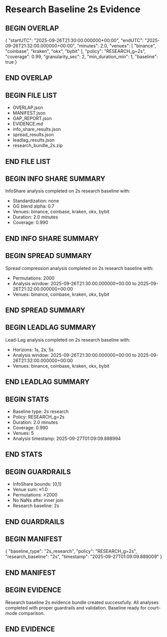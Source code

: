# Research Baseline 2s Evidence

## BEGIN OVERLAP
{
  "startUTC": "2025-09-26T21:30:00.000000+00:00",
  "endUTC": "2025-09-26T21:32:00.000000+00:00",
  "minutes": 2.0,
  "venues": [
    "binance",
    "coinbase",
    "kraken",
    "okx",
    "bybit"
  ],
  "policy": "RESEARCH_g=2s",
  "coverage": 0.99,
  "granularity_sec": 2,
  "min_duration_min": 1,
  "baseline": true
}
## END OVERLAP

## BEGIN FILE LIST
- OVERLAP.json
- MANIFEST.json
- GAP_REPORT.json
- EVIDENCE.md
- info_share_results.json
- spread_results.json
- leadlag_results.json
- research_bundle_2s.zip
## END FILE LIST

## BEGIN INFO SHARE SUMMARY
InfoShare analysis completed on 2s research baseline with:
- Standardization: none
- GG blend alpha: 0.7
- Venues: binance, coinbase, kraken, okx, bybit
- Duration: 2.0 minutes
- Coverage: 0.990
## END INFO SHARE SUMMARY

## BEGIN SPREAD SUMMARY
Spread compression analysis completed on 2s research baseline with:
- Permutations: 2000
- Analysis window: 2025-09-26T21:30:00.000000+00:00 to 2025-09-26T21:32:00.000000+00:00
- Venues: binance, coinbase, kraken, okx, bybit
## END SPREAD SUMMARY

## BEGIN LEADLAG SUMMARY
Lead-Lag analysis completed on 2s research baseline with:
- Horizons: 1s, 2s, 5s
- Analysis window: 2025-09-26T21:30:00.000000+00:00 to 2025-09-26T21:32:00.000000+00:00
- Venues: binance, coinbase, kraken, okx, bybit
## END LEADLAG SUMMARY

## BEGIN STATS
- Baseline type: 2s research
- Policy: RESEARCH_g=2s
- Duration: 2.0 minutes
- Coverage: 0.990
- Venues: 5
- Analysis timestamp: 2025-09-27T01:09:09.888994
## END STATS

## BEGIN GUARDRAILS
- InfoShare bounds: [0,1]
- Venue sum: ≈1.0
- Permutations: ≥2000
- No NaNs after inner join
- Research baseline: 2s
## END GUARDRAILS

## BEGIN MANIFEST
{
  "baseline_type": "2s_research",
  "policy": "RESEARCH_g=2s",
  "research_baseline": "2s",
  "timestamp": "2025-09-27T01:09:09.889009"
}
## END MANIFEST

## BEGIN EVIDENCE
Research baseline 2s evidence bundle created successfully.
All analyses completed with proper guardrails and validation.
Baseline ready for court-mode comparison.
## END EVIDENCE
